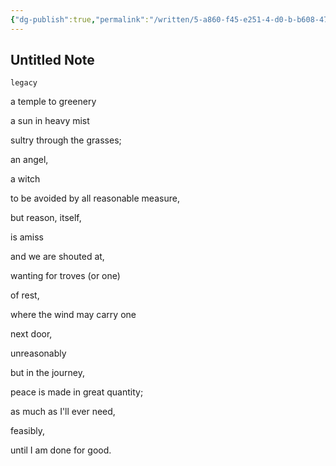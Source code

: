 ```yaml
---
{"dg-publish":true,"permalink":"/written/5-a860-f45-e251-4-d0-b-b608-479050436-a74/","dgHomeLink":true,"dgPassFrontmatter":false}
---
```


## Untitled Note

`legacy`

a temple to greenery

a sun in heavy mist

sultry through the grasses;

an angel,

a witch

to be avoided by all reasonable measure,

but reason, itself,

is amiss

and we are shouted at,

wanting for troves (or one)

of rest,

where the wind may carry one

next door,

unreasonably

but in the journey,

peace is made in great quantity;

as much as I'll ever need,

feasibly,

until I am done for good.
